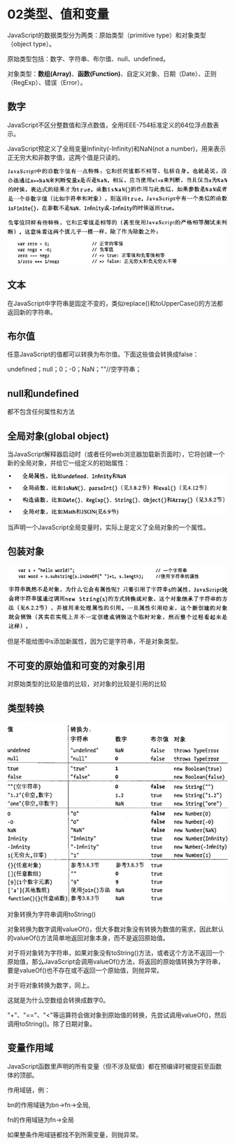 # 02类型、值和变量

JavaScript的数据类型分为两类：原始类型（primitive type）和对象类型（object type）。

原始类型包括：数字、字符串、布尔值、null、undefined。

对象类型：**数组(Array)**、**函数(Function)**、自定义对象、日期（Date）、正则（RegExp）、错误（Error）。

## 数字

JavaScript不区分整数值和浮点数值，全用IEEE-754标准定义的64位浮点数表示。

JavaScript预定义了全局变量Infinity(-Infinity)和NaN(not a number)，用来表示正无穷大和非数字值，这两个值是只读的。

![image-20230225171302650](assets/image-20230225171302650.png)

![image-20230225171441471](assets/image-20230225171441471.png)

## 文本

在JavaScript中字符串是固定不变的，类似replace()和toUpperCase()的方法都返回新的字符串。

## 布尔值

任意JavaScript的值都可以转换为布尔值。下面这些值会转换成false：

undefined；null；0；-0；NaN；""//空字符串；

## null和undefined

都不包含任何属性和方法

## 全局对象(global object)

当JavaScript解释器启动时（或者任何web浏览器加载新页面时），它将创建一个新的全局对象，并给它一组定义的初始属性：

![image-20230225212140791](assets/image-20230225212140791.png)

当声明一个JavaScript全局变量时，实际上是定义了全局对象的一个属性。

## 包装对象

![image-20230225212411226](assets/image-20230225212411226.png)

但是不能给图中s添加新属性，因为它是字符串，不是对象类型。

## 不可变的原始值和可变的对象引用

对原始类型的比较是值的比较，对对象的比较是引用的比较

## 类型转换

![image-20230225215212274](assets/image-20230225215212274.png)

对象转换为字符串调用toString()

对象转换为数字调用valueOf()，但大多数对象没有转换为数值的需求，因此默认的valueOf()方法简单地返回对象本身，而不是返回原始值。

对于将对象转为字符串，如果对象没有toString()方法，或者这个方法不返回一个原始值，那么JavaScript会调用valueOf()方法，将返回的原始值转换为字符串，要是valueOf()也不存在或不返回一个原始值，则抛异常。

对于将对象转换为数字，同上。

这就是为什么空数组会转换成数字0。<!--数组继承了默认的valueOf()方法，该方法返回一个对象而不是一个原始值，因此会调用toString()方法，转换为空字符串，而空字符串转换为数字是0-->

"+"、"=="、"<"等运算符会做对象到原始值的转换，先尝试调用valueOf()，然后调用toString()。除了日期对象。

## 变量作用域

JavaScript函数里声明的所有变量（但不涉及赋值）都在预编译时被提前至函数体的顶部。

作用域链，例：

<script>
	var a = 1;
	function fn() {
		var a = 2;
        function bn() {
        	var a = 3;
        }
	}
</script>

bn的作用域链为bn->fn->全局,

fn的作用域链为fn->全局

如果整条作用域链都找不到所需变量，则抛异常。
